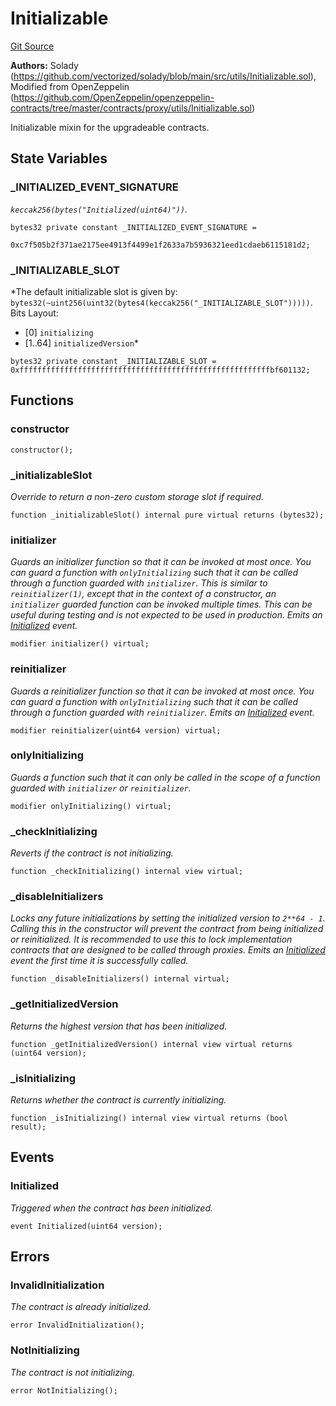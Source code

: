 # Initializable
[Git Source](https://github.com/VerisLabs/KAM/blob/670f05acf8766190fcaa1d272341611f065917de/src/vendor/Initializable.sol)

**Authors:**
Solady (https://github.com/vectorized/solady/blob/main/src/utils/Initializable.sol), Modified from OpenZeppelin
(https://github.com/OpenZeppelin/openzeppelin-contracts/tree/master/contracts/proxy/utils/Initializable.sol)

Initializable mixin for the upgradeable contracts.


## State Variables
### _INITIALIZED_EVENT_SIGNATURE
*`keccak256(bytes("Initialized(uint64)"))`.*


```solidity
bytes32 private constant _INITIALIZED_EVENT_SIGNATURE =
    0xc7f505b2f371ae2175ee4913f4499e1f2633a7b5936321eed1cdaeb6115181d2;
```


### _INITIALIZABLE_SLOT
*The default initializable slot is given by:
`bytes32(~uint256(uint32(bytes4(keccak256("_INITIALIZABLE_SLOT")))))`.
Bits Layout:
- [0]     `initializing`
- [1..64] `initializedVersion`*


```solidity
bytes32 private constant _INITIALIZABLE_SLOT = 0xffffffffffffffffffffffffffffffffffffffffffffffffffffffffbf601132;
```


## Functions
### constructor


```solidity
constructor();
```

### _initializableSlot

*Override to return a non-zero custom storage slot if required.*


```solidity
function _initializableSlot() internal pure virtual returns (bytes32);
```

### initializer

*Guards an initializer function so that it can be invoked at most once.
You can guard a function with `onlyInitializing` such that it can be called
through a function guarded with `initializer`.
This is similar to `reinitializer(1)`, except that in the context of a constructor,
an `initializer` guarded function can be invoked multiple times.
This can be useful during testing and is not expected to be used in production.
Emits an [Initialized](/src/vendor/Initializable.sol/abstract.Initializable.md#initialized) event.*


```solidity
modifier initializer() virtual;
```

### reinitializer

*Guards a reinitializer function so that it can be invoked at most once.
You can guard a function with `onlyInitializing` such that it can be called
through a function guarded with `reinitializer`.
Emits an [Initialized](/src/vendor/Initializable.sol/abstract.Initializable.md#initialized) event.*


```solidity
modifier reinitializer(uint64 version) virtual;
```

### onlyInitializing

*Guards a function such that it can only be called in the scope
of a function guarded with `initializer` or `reinitializer`.*


```solidity
modifier onlyInitializing() virtual;
```

### _checkInitializing

*Reverts if the contract is not initializing.*


```solidity
function _checkInitializing() internal view virtual;
```

### _disableInitializers

*Locks any future initializations by setting the initialized version to `2**64 - 1`.
Calling this in the constructor will prevent the contract from being initialized
or reinitialized. It is recommended to use this to lock implementation contracts
that are designed to be called through proxies.
Emits an [Initialized](/src/vendor/Initializable.sol/abstract.Initializable.md#initialized) event the first time it is successfully called.*


```solidity
function _disableInitializers() internal virtual;
```

### _getInitializedVersion

*Returns the highest version that has been initialized.*


```solidity
function _getInitializedVersion() internal view virtual returns (uint64 version);
```

### _isInitializing

*Returns whether the contract is currently initializing.*


```solidity
function _isInitializing() internal view virtual returns (bool result);
```

## Events
### Initialized
*Triggered when the contract has been initialized.*


```solidity
event Initialized(uint64 version);
```

## Errors
### InvalidInitialization
*The contract is already initialized.*


```solidity
error InvalidInitialization();
```

### NotInitializing
*The contract is not initializing.*


```solidity
error NotInitializing();
```

